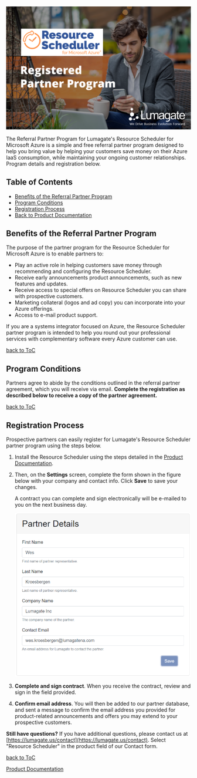 ![Partner Home](images/Partners.png)

The Referral Partner Program for Lumagate's Resource Scheduler for Microsoft Azure is a simple and free referral partner program designed to help you bring value by helping your customers save money on their Azure IaaS consumption, while maintaining your ongoing customer relationships. Program details and registration below.

## Table of Contents<!-- omit in toc -->

- [Benefits of the Referral Partner Program](#benefits-of-the-registered-partner-program)
- [Program Conditions](#program-conditions)
- [Registration Process](#registration-process)
- [Back to Product Documentation](https://lumagateinc.github.io/Resource-Scheduler/)

## Benefits of the Referral Partner Program<!-- omit in toc -->

The purpose of the partner program for the Resource Scheduler for Microsoft Azure is to enable partners to:

- Play an active role in helping customers save money through recommending and configuring the Resource Scheduler.
- Receive early announcements product announcements, such as new features and updates.
- Receive access to special offers on Resource Scheduler you can share with prospective customers.
- Marketing collateral (logos and ad copy) you can incorporate into your Azure offerings.
- Access to e-mail product support.

If you are a systems integrator focused on Azure, the Resource Scheduler partner program is intended to help you round out your professional services with complementary software every Azure customer can use.

[back to ToC](#table-of-contents)

## Program Conditions<!-- omit in toc -->

Partners agree to abide by the conditions outlined in the referral partner agreement, which you will receive via email. **Complete the registration as described below to receive a copy of the partner agreement.**

[back to ToC](#table-of-contents)

## Registration Process<!-- omit in toc -->

Prospective partners can easily register for Lumagate's Resource Scheduler partner program using the steps below.

1. Install the Resource Scheduler using the steps detailed in the [Product Documentation](https://lumagateinc.github.io/Resource-Scheduler/).

2. Then, on the **Settings** screen, complete the form shown in the figure below with your company and contact info. Click **Save** to save your changes.

    A contract you can complete and sign electronically will be e-mailed to you on the next business day.

    ![marketplace](images/partner-info.png)

3. **Complete and sign contract**. When you receive the contract, review and sign in the field provided.

4. **Confirm email address**. You will then be added to our partner database, and sent a message to confirm the email address you provided for product-related announcements and offers you may extend to your prospective customers.

**Still have questions?** If you have additional questions, please contact us at [https://lumagate.us/contact](https://lumagate.us/contact). Select "Resource Scheduler" in the product field of our Contact form.

[back to ToC](#table-of-contents)

[Product Documentation](https://lumagateinc.github.io/Resource-Scheduler/)
